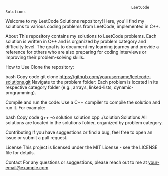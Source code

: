                                                             LeetCode Solutions

Welcome to my LeetCode Solutions repository! Here, you'll find my solutions to various coding problems from LeetCode, implemented in C++.

About
This repository contains my solutions to LeetCode problems. Each solution is written in C++ and is organized by problem category and difficulty level. The goal is to document my learning journey and provide a reference for others who are also preparing for coding interviews or improving their problem-solving skills.

How to Use
Clone the repository:

bash
Copy code
git clone https://github.com/yourusername/leetcode-solutions.git
Navigate to the problem folder: Each problem is located in its respective category folder (e.g., arrays, linked-lists, dynamic-programming).

Compile and run the code: Use a C++ compiler to compile the solution and run it. For example:

bash
Copy code
g++ -o solution solution.cpp
./solution
Solutions
All solutions are located in the solutions folder, organized by problem category.

Contributing
If you have suggestions or find a bug, feel free to open an issue or submit a pull request.

License
This project is licensed under the MIT License - see the LICENSE file for details.

Contact
For any questions or suggestions, please reach out to me at your-email@example.com.
